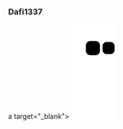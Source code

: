 ### Dafi1337
a target="_blank"><img src="https://github.com/rafaballerini/rafaballerini/blob/output/github-contribution-grid-snake.svg" alt="sneke"></a>


